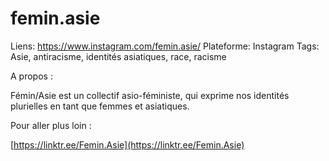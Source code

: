 # femin.asie

Liens: https://www.instagram.com/femin.asie/
Plateforme: Instagram
Tags: Asie, antiracisme, identités asiatiques, race, racisme

A propos :

Fémin/Asie est un collectif asio-féministe, qui exprime nos identités plurielles en tant que femmes et asiatiques.

Pour aller plus loin :

[https://linktr.ee/Femin.Asie](https://linktr.ee/Femin.Asie)
